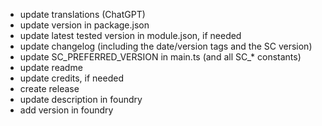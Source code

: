 - update translations (ChatGPT)
- update version in package.json
- update latest tested version in module.json, if needed
- update changelog (including the date/version tags and the SC version)
- update SC_PREFERRED_VERSION in main.ts (and all SC_* constants)
- update readme
- update credits, if needed
- create release
- update description in foundry
- add version in foundry